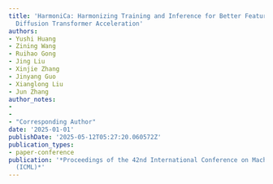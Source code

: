 ```yaml
---
title: 'HarmoniCa: Harmonizing Training and Inference for Better Feature Caching in
  Diffusion Transformer Acceleration'
authors:
- Yushi Huang
- Zining Wang
- Ruihao Gong
- Jing Liu
- Xinjie Zhang
- Jinyang Guo
- Xianglong Liu
- Jun Zhang
author_notes:
- 
- 
- "Corresponding Author"
date: '2025-01-01'
publishDate: '2025-05-12T05:27:20.060572Z'
publication_types:
- paper-conference
publication: '*Proceedings of the 42nd International Conference on Machine Learning
  (ICML)*'
---
```

